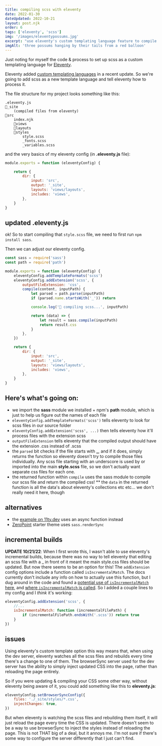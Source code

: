 ```yaml
---
title: compiling scss with eleventy
date: 2022-01-30
dateUpdated: 2022-10-21
layout: post.njk
order: 6
tags: ['eleventy', 'scss']
img: '/images/eleventypossums.jpg'
excerpt: "use eleventy's custom templating language feature to compile scss alongisde the rest of your eleventy build"
imgAlt: 'three possums hanging by their tails from a red balloon'
---
```


Just noting for myself the code & process to set up scss as a custom templating language for [Eleventy](https://www.11ty.dev/). 

Eleventy added [custom templating languages](https://www.11ty.dev/docs/languages/custom/) in a recent update. So we're going to add scss as a new template language and tell eleventy how to process it.  

The file structure for my project looks something like this: 

```
.eleventy.js
📂_site 
    (compiled files from eleventy)
📂src
    index.njk
    📂views
    📂layouts
    📂styles 
        style.scss
        _fonts.scss
        _variables.scss
```

and the very basics of my eleventy config (in **.eleventy.js** file):

```js
module.exports = function (eleventyConfig) {

    return {
        dir: {
			input: 'src',
			output: '_site',
			layouts: 'views/layouts',
			includes: 'views',
		},
    }
}
```

## updated .eleventy.js

ok! So to start compiling that `style.scss` file, we need to first run `npm install sass`.

Then we can adjust our eleventy config. 

```js
const sass = require('sass')
const path = require('path')

module.exports = function (eleventyConfig) {
	eleventyConfig.addTemplateFormats('scss')
	eleventyConfig.addExtension('scss', {
		outputFileExtension: 'css',
		compile(content, inputPath) {
			let parsed = path.parse(inputPath)
			if (parsed.name.startsWith('_')) return

			console.log('🔮 compiling scss...', inputPath)

			return (data) => {
				let result = sass.compile(inputPath)
				return result.css
			}
		},
	})

    return {
        dir: {
			input: 'src',
			output: '_site',
			layouts: 'views/layouts',
			includes: 'views',
		},
    }
}
```

## Here's what's going on:

* we import the **sass** module we installed + npm's **path** module, which is just to help us figure out the names of each file 
* `eleventyConfig.addTemplateFormats('scss')` tells eleventy to look for scss files in our source folder
* `eleventyConfig.addExtension('scss', ...)` then tells eleventy how it'll process files with the extension scss
* `outputFileExtension` tells eleventy that the compiled output should have the extension .css instead of .scss
* the `parsed` bit checks if the file starts with **_**, and if it does, simply returns the function so eleventy doesn't try to compile those files individually. Any scss file starting with an underscore is used by or imported into the main **style.scss** file, so we don't actually want separate css files for each one. 
* the returned function within `compile` uses the sass module to compile our scss file and return the compiled css! 
** the `data` in the returned function is all the data's about eleventy's collections etc etc... we don't really need it here, though

## alternatives 

* the [example on 11ty.dev](https://www.11ty.dev/docs/languages/custom/#example-add-sass-support-to-eleventy) uses an async function instead
* [ZeroPoint](https://github.com/MWDelaney/ZeroPoint/blob/master/src/config/templateLanguages.js) starter theme uses `sass.renderSync`

## incremental builds 

__UPDATE 10/21/22__: When I first wrote this, I wasn't able to use eleventy's incremental builds, because there was no way to tell eleventy that editing an scss file with a _ in front of it meant the main style.css files should be updated. But now there seems to be an option for this! The `addExtension` config options include a function called `isIncrementalMatch`. The docs currently don't include any info on how to actually use this function, but I dug around in the code and found a [potential use of `isIncrementalMatch` here](https://github.com/11ty/eleventy/blob/bd3e4a4a7482c3a306654ed83727a782a4180d4c/test/TemplateTest.js#L1899), and [where `isIncrementalMatch` is called](https://github.com/11ty/eleventy/blob/14e0199b2442086a6d21bf90d3d9917e3ddb75bc/src/TemplateContent.js#L515). So I added a couple lines to my config and I _think_ it's working: 

```js
eleventyConfig.addExtension('scss', {
	//...
	isIncrementalMatch: function (incrementalFilePath) {
		if (incrementalFilePath.endsWith('.scss')) return true
	}
})
```

## issues

Using eleventy's custom template option this way means that, when using the dev server, eleventy watches all the scss files and rebuilds every time there's a change to one of them. The browserSync server used for the dev server has the ability to simply inject updated CSS into the page, rather than reloading the page entirely. 

So if you were updating & compiling your CSS some other way, without eleventy being aware of it, you could add something like this to **eleventy.js**: 

```js
eleventyConfig.setBrowserSyncConfig({
    files: './_site/styles/*.css',
    injectChanges: true,
})
``` 

But when eleventy is watching the scss files and rebuilding them itself, it will just reload the page every time the CSS is updated. There doesn't seem to be a way to use browserSync to inject the styles instead of reloading the page. This is not THAT big of a deal, but it annoys me. I'm not sure if there's some way to configure the server differently that I just can't find. 